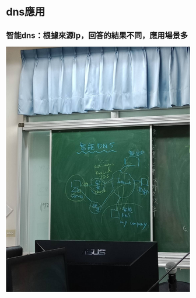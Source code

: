 # dns應用

## 智能dns：根據來源Ip，回答的結果不同，應用場景多
![image](https://github.com/fairy042026/109-linux-/blob/main/0324%E4%B8%8A%E8%AA%B2%E5%85%A7%E5%AE%B9/0324-1.jpg)  
